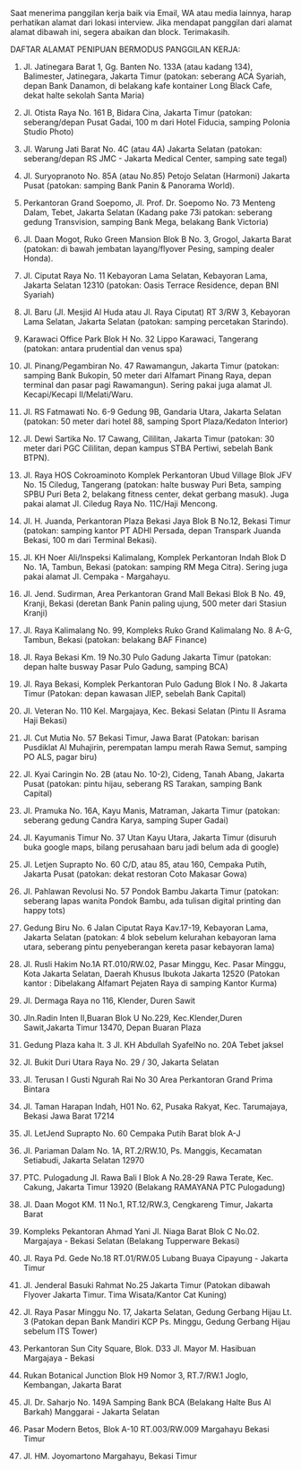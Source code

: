 Saat menerima panggilan kerja baik via Email, WA atau media lainnya, harap perhatikan alamat dari lokasi interview. 
Jika mendapat panggilan dari alamat alamat dibawah ini, segera abaikan dan block. Terimakasih. 


DAFTAR ALAMAT PENIPUAN BERMODUS PANGGILAN KERJA:

1. Jl. Jatinegara Barat 1, Gg. Banten No. 133A (atau kadang 134), Balimester, Jatinegara, Jakarta Timur (patokan: seberang ACA Syariah, depan Bank Danamon, di belakang kafe kontainer Long Black Cafe, dekat halte sekolah Santa Maria) 

2. Jl. Otista Raya No. 161 B, Bidara Cina, Jakarta Timur (patokan: seberang/depan Pusat Gadai, 100 m dari Hotel Fiducia, samping Polonia Studio Photo)
 
3. Jl. Warung Jati Barat No. 4C (atau 4A) Jakarta Selatan (patokan: seberang/depan RS JMC - Jakarta Medical Center, samping sate tegal)

4. Jl. Suryopranoto No. 85A (atau No.85) Petojo Selatan (Harmoni) Jakarta Pusat (patokan: samping Bank Panin & Panorama World).

5. Perkantoran Grand Soepomo, Jl. Prof. Dr. Soepomo No. 73 Menteng Dalam, Tebet, Jakarta Selatan (Kadang pake 73i patokan: seberang gedung Transvision, samping Bank Mega, belakang Bank Victoria) 

6. Jl. Daan Mogot, Ruko Green Mansion Blok B No. 3, Grogol, Jakarta Barat (patokan: di bawah jembatan layang/flyover Pesing, samping dealer Honda). 

7. Jl. Ciputat Raya No. 11 Kebayoran Lama Selatan, Kebayoran Lama, Jakarta Selatan 12310 (patokan: Oasis Terrace Residence, depan BNI Syariah)
 
8. Jl. Baru (Jl. Mesjid Al Huda atau Jl. Raya Ciputat) RT 3/RW 3, Kebayoran Lama Selatan, Jakarta Selatan (patokan: samping percetakan Starindo).

9. Karawaci Office Park Blok H No. 32 Lippo Karawaci, Tangerang (patokan: antara prudential dan venus spa)

10. Jl. Pinang/Pegambiran No. 47 Rawamangun, Jakarta Timur (patokan: samping Bank Bukopin, 50 meter dari Alfamart Pinang Raya, depan terminal dan pasar pagi Rawamangun). Sering pakai juga alamat Jl. Kecapi/Kecapi II/Melati/Waru. 

11. Jl. RS Fatmawati No. 6-9 Gedung 9B, Gandaria Utara, Jakarta Selatan (patokan: 50 meter dari hotel 88, samping Sport Plaza/Kedaton Interior) 

12. Jl. Dewi Sartika No. 17 Cawang, Cililitan, Jakarta Timur (patokan: 30 meter dari PGC Cililitan, depan kampus STBA Pertiwi, sebelah Bank BTPN).

13. Jl. Raya HOS Cokroaminoto Komplek Perkantoran Ubud Village Blok JFV No. 15 Ciledug, Tangerang (patokan: halte busway Puri Beta, samping SPBU Puri Beta 2, belakang fitness center, dekat gerbang masuk). Juga pakai alamat Jl. Ciledug Raya No. 11C/Haji Mencong.
 
14. Jl. H. Juanda, Perkantoran Plaza Bekasi Jaya Blok B No.12, Bekasi Timur (patokan: samping kantor PT ADHI Persada, depan Transpark Juanda Bekasi, 100 m dari Terminal Bekasi).

15. Jl. KH Noer Ali/Inspeksi Kalimalang, Komplek Perkantoran Indah Blok D No. 1A, Tambun, Bekasi (patokan: samping RM Mega Citra). Sering juga pakai alamat Jl. Cempaka - Margahayu.

16. Jl. Jend. Sudirman, Area Perkantoran Grand Mall Bekasi Blok B No. 49, Kranji, Bekasi (deretan Bank Panin paling ujung, 500 meter dari Stasiun Kranji)

17. Jl. Raya Kalimalang No. 99, Kompleks Ruko Grand Kalimalang No. 8 A-G, Tambun, Bekasi (patokan: belakang BAF Finance)

18. Jl. Raya Bekasi Km. 19 No.30 Pulo Gadung Jakarta Timur (patokan: depan halte busway Pasar Pulo Gadung, samping BCA)

19. Jl. Raya Bekasi, Komplek Perkantoran Pulo Gadung Blok I No. 8 Jakarta Timur 
(Patokan: depan kawasan JIEP, sebelah Bank Capital)

20. Jl. Veteran No. 110 Kel. Margajaya, Kec. Bekasi Selatan (Pintu II Asrama Haji Bekasi)

21. Jl. Cut Mutia No. 57 Bekasi Timur, Jawa Barat 
(Patokan: barisan Pusdiklat Al Muhajirin, perempatan lampu merah Rawa Semut, samping PO ALS, pagar biru)

22. Jl. Kyai Caringin No. 2B (atau No. 10-2), Cideng, Tanah Abang, Jakarta Pusat (patokan: pintu hijau, seberang RS Tarakan, samping Bank Capital)

23. Jl. Pramuka No. 16A, Kayu Manis, Matraman, Jakarta Timur (patokan: seberang gedung Candra Karya, samping Super Gadai)

24. Jl. Kayumanis Timur No. 37 Utan Kayu Utara, Jakarta Timur (disuruh buka google maps, bilang perusahaan baru jadi belum ada di google)
 
25. Jl. Letjen Suprapto No. 60 C/D, atau 85, atau 160, Cempaka Putih, Jakarta Pusat (patokan: dekat restoran Coto Makasar Gowa)

26. Jl. Pahlawan Revolusi No. 57 Pondok Bambu Jakarta Timur (patokan: seberang lapas wanita Pondok Bambu, ada tulisan digital printing dan happy tots)

27. Gedung Biru No. 6 
Jalan Ciputat Raya Kav.17-19, Kebayoran Lama, Jakarta Selatan (patokan: 4 blok sebelum kelurahan kebayoran lama utara, seberang pintu penyeberangan kereta pasar kebayoran lama)

28. Jl. Rusli Hakim No.1A
RT.010/RW.02, Pasar Minggu, Kec. Pasar Minggu, Kota Jakarta Selatan, Daerah Khusus Ibukota Jakarta 12520 (Patokan kantor : Dibelakang Alfamart Pejaten Raya di samping Kantor Kurma)

29. Jl. Dermaga Raya no 116, Klender, Duren Sawit 

30. Jln.Radin Inten II,Buaran Blok U No.229, Kec.Klender,Duren Sawit,Jakarta Timur 13470, Depan Buaran Plaza

31. Gedung Plaza kaha lt. 3 
Jl. KH Abdullah SyafelNo no. 20A Tebet jaksel 

32. Jl. Bukit Duri Utara Raya No. 29 / 30, Jakarta Selatan

33. Jl. Terusan I Gusti Ngurah Rai No 30 Area Perkantoran Grand Prima Bintara

34. Jl. Taman Harapan Indah, H01 No. 62, Pusaka Rakyat, Kec. Tarumajaya, Bekasi Jawa Barat 17214

35. Jl. LetJend Suprapto No. 60 Cempaka Putih Barat blok A-J

36. Jl. Pariaman Dalam No. 1A, RT.2/RW.10, Ps. Manggis, Kecamatan Setiabudi, Jakarta Selatan 12970

37. PTC. Pulogadung
Jl. Rawa Bali I Blok A No.28-29
Rawa Terate, Kec. Cakung, Jakarta Timur 13920
(Belakang RAMAYANA PTC Pulogadung)

38. Jl. Daan Mogot KM. 11 No.1, RT.12/RW.3, Cengkareng Timur, Jakarta Barat

39. Kompleks Pekantoran Ahmad Yani
Jl. Niaga Barat Blok C No.02.
Margajaya - Bekasi Selatan
(Belakang Tupperware Bekasi)

40. Jl. Raya Pd. Gede No.18
RT.01/RW.05 Lubang Buaya
Cipayung - Jakarta Timur

41. Jl. Jenderal Basuki Rahmat No.25 Jakarta Timur
(Patokan dibawah Flyover Jakarta Timur. Tima Wisata/Kantor Cat Kuning)

42. Jl. Raya Pasar Minggu No. 17, Jakarta Selatan, Gedung Gerbang Hijau Lt. 3
(Patokan depan Bank Mandiri KCP Ps. Minggu,  Gedung Gerbang Hijau sebelum ITS Tower)

43. Perkantoran Sun City Square, Blok. D33 
Jl. Mayor M. Hasibuan
Margajaya - Bekasi

44. Rukan Botanical Junction
Blok H9 Nomor 3, RT.7/RW.1
Joglo, Kembangan, Jakarta Barat

45. Jl. Dr. Saharjo No. 149A
Samping Bank BCA (Belakang Halte Bus Al Barkah)
Manggarai - Jakarta Selatan

46. Pasar Modern Betos, Blok A-10
RT.003/RW.009 Margahayu
Bekasi Timur

47. Jl. HM. Joyomartono
Margahayu, Bekasi Timur
